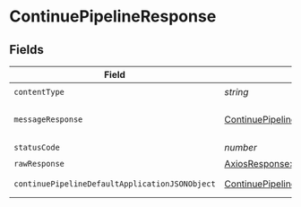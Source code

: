 # ContinuePipelineResponse


## Fields

| Field                                                                                                       | Type                                                                                                        | Required                                                                                                    | Description                                                                                                 |
| ----------------------------------------------------------------------------------------------------------- | ----------------------------------------------------------------------------------------------------------- | ----------------------------------------------------------------------------------------------------------- | ----------------------------------------------------------------------------------------------------------- |
| `contentType`                                                                                               | *string*                                                                                                    | :heavy_check_mark:                                                                                          | N/A                                                                                                         |
| `messageResponse`                                                                                           | [ContinuePipelineMessageResponse](../../models/operations/continuepipelinemessageresponse.md)               | :heavy_minus_sign:                                                                                          | A confirmation message.                                                                                     |
| `statusCode`                                                                                                | *number*                                                                                                    | :heavy_check_mark:                                                                                          | N/A                                                                                                         |
| `rawResponse`                                                                                               | [AxiosResponse>](https://axios-http.com/docs/res_schema)                                                    | :heavy_minus_sign:                                                                                          | N/A                                                                                                         |
| `continuePipelineDefaultApplicationJSONObject`                                                              | [ContinuePipelineDefaultApplicationJSON](../../models/operations/continuepipelinedefaultapplicationjson.md) | :heavy_minus_sign:                                                                                          | Error response.                                                                                             |